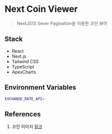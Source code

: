 # Next Coin Viewer

> NextJS13 Sever Pagination을 이용한 코인 뷰어

## Stack

- React
- Next.js
- Tailwind CSS
- TypeScript
- ApexCharts

## Environment Variables

```bash
EXCHANGE_RATE_API=
```

## References

1. 코인 이미지 [링크](https://static.coinpaprika.com/coin/${coin.id}/logo.png)
